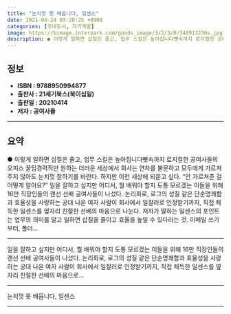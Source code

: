 ```yaml
---
title: "눈치껏 못 배웁니다, 일센스"
date: 2021-04-24 03:20:25 +0900
categories: [국내도서, 자기계발]
image: https://bimage.interpark.com/goods_image/3/2/3/0/348913230s.jpg
description: ● 이렇게 일하면 삽질은 줄고, 업무 스킬은 높아집니다뼛속까지 로지컬한 공여사들의 오피스 꿀팁경력직만 원하는 더러운 세상에서 회사는 연차를 불문하고 모두에게 가르쳐주지 않아도 눈치껏 잘하기를 바란다. 하지만 이런 세상에 되묻고 싶다. “안 가르쳐준 걸 어떻게 알아요?” 일을 잘하고 싶
---
```


## **정보**

- **ISBN : 9788950994877**
- **출판사 : 21세기북스(북이십일)**
- **출판일 : 20210414**
- **저자 : 공여사들**

------



## **요약**

●  이렇게 일하면 삽질은 줄고, 업무 스킬은 높아집니다뼛속까지 로지컬한 공여사들의 오피스 꿀팁경력직만 원하는 더러운 세상에서 회사는 연차를 불문하고 모두에게 가르쳐주지 않아도 눈치껏 잘하기를 바란다. 하지만 이런 세상에 되묻고 싶다. “안 가르쳐준 걸 어떻게 알아요?” 일을 잘하고 싶지만 어디서, 뭘 배워야 할지 도통 모르겠는 이들을 위해 16만 직장인들의 랜선 선배 공여사들이 나섰다. 논리회로, 로그의 성질 같은 단순명쾌함과 효율성을 사랑하는 공대 나온 여자 사람이 회사에서 일잘러로 인정받기까지, 직접 체득한 일센스를 옆자리 친절한 선배의 마음으로 나눈다. 저자가 말하는 일센스의 포인트는 업무의 의미를 알고 일하면 삽질을 줄이고 효율을 높일 수 있다라는 것. 이메일 쓰기부터, 폴더...

------

일을 잘하고 싶지만 어디서, 뭘 배워야 할지 도통 모르겠는 이들을 위해 16만 직장인들의 랜선 선배 공여사들이 나섰다. 논리회로, 로그의 성질 같은 단순명쾌함과 효율성을 사랑하는 공대 나온 여자 사람이 회사에서 일잘러로 인정받기까지, 직접 체득한 일센스를 옆자리 친절한 선배의 마음으로... 

------


눈치껏 못 배웁니다, 일센스 

------


